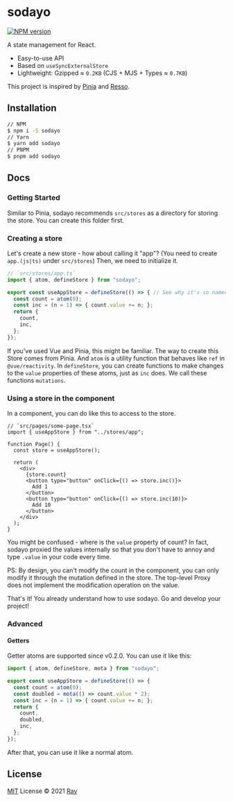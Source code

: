 # sodayo

[![NPM version](https://img.shields.io/npm/v/sodayo?color=a1b858&label=)](https://www.npmjs.com/package/sodayo)

A state management for React.

- Easy-to-use API
- Based on `useSyncExternalStore`
- Lightweight: Gzipped ≈ `0.2KB` (CJS + MJS + Types ≈ `0.7KB`)

This project is inspired by [Pinia](https://github.com/vuejs/pinia) and [Resso](https://github.com/nanxiaobei/resso).

## Installation
```bash
// NPM
$ npm i -S sodayo
// Yarn
$ yarn add sodayo
// PNPM
$ pnpm add sodayo
```

## Docs

### Getting Started
Similar to Pinia, sodayo recommends `src/stores` as a directory for storing the store. You can create this folder first.

### Creating a store

Let's create a new store - how about calling it "app"? (You need to create `app.(js|ts)` under `src/stores`)
Then, we need to initialize it.

```ts
// `src/stores/app.ts`
import { atom, defineStore } from "sodayo";

export const useAppStore = defineStore(() => { // See why it's so named below
  const count = atom(0);
  const inc = (n = 1) => { count.value += n; };
  return {
    count,
    inc,
  };
});
```

If you've used Vue and Pinia, this might be familiar. The way to create this Store comes from Pinia. And `atom` is a utility function that behaves like `ref` in `@vue/reactivity`. In `defineStore`, you can create functions to make changes to the `value` properties of these atoms, just as `inc` does. We call these functions `mutations`.

### Using a store in the component

In a component, you can do like this to access to the store.

```tsx
// `src/pages/some-page.tsx`
import { useAppStore } from "../stores/app";

function Page() {
  const store = useAppStore();

  return (
    <div>
      {store.count}
      <button type="button" onClick={() => store.inc()}>
        Add 1
      </button>
      <button type="button" onClick={() => store.inc(10)}>
        Add 10
      </button>
    </div>
  );
}
```

You might be confused - where is the `value` property of count? In fact, sodayo proxied the values internally so that you don't have to annoy and type `.value` in your code every time.

PS: By design, you can't modify the count in the component, you can only modify it through the mutation defined in the store. The top-level Proxy does not implement the modification operation on the value.

That's it! You already understand how to use sodayo. Go and develop your project!

### Advanced

#### Getters

Getter atoms are supported since v0.2.0. You can use it like this:
```ts
import { atom, defineStore, mota } from "sodayo";

export const useAppStore = defineStore(() => {
  const count = atom(0);
  const doubled = mota(() => count.value * 2);
  const inc = (n = 1) => { count.value += n; };
  return {
    count,
    doubled,
    inc,
  };
});
````
After that, you can use it like a normal atom.

## License

[MIT](./LICENSE) License © 2021 [Ray](https://github.com/so1ve)
